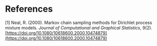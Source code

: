 # References

[1] Neal, R. (2000). Markov chain sampling methods for Dirichlet process mixture models. *Journal of Computational and Graphical Statistics*, 9(2). [https://doi.org/10.1080/10618600.2000.10474879](https://doi.org/10.1080/10618600.2000.10474879)
